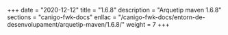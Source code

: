 +++
date        = "2020-12-12"
title       = "1.6.8"
description = "Arquetip maven 1.6.8"
sections    = "canigo-fwk-docs"
enllac		= "/canigo-fwk-docs/entorn-de-desenvolupament/arquetip-maven/1.6.8/"
weight		= 7
+++
